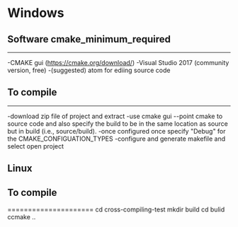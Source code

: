 #  Windows
## Software cmake_minimum_required
-------------------------------
-CMAKE gui (https://cmake.org/download/)
-Visual Studio 2017 (community version, free)
-(suggested) atom for ediing source code

## To compile
------------------------------
-download zip file of project and extract
-use cmake gui
--point cmake to source code and also specify the build to
be in the same location as source but in build (i.e., source/build).
-once configured once specify "Debug" for the CMAKE_CONFIGUATION_TYPES
-configure and generate makefile and select open project


## Linux
## To compile
=====================
cd cross-compiling-test
mkdir build
cd bulid
ccmake ..
